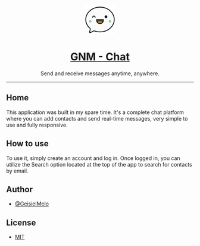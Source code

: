 <div align="center">
  <img alt="Logo" src="https://github.com/GeisielMelo/GNM-Chat/blob/main/public/svg/logo.svg" width="80" />
</div>

<h1 align="center">
  <a href="https://gnm-chat.vercel.app/" target="_blank">GNM - Chat</a> 
</h1>

<p align="center">
  Send and receive messages anytime, anywhere.
</p>

------

## Home

This application was built in my spare time. It's a complete chat platform where you can add contacts and send real-time messages, very simple to use and fully responsive. 

## How to use

To use it, simply create an account and log in. Once logged in, you can utilize the Search option located at the top of the app to search for contacts by email.

## Author

- [@GeisielMelo](https://github.com/GeisielMelo)

## License

- [MIT](https://github.com/GeisielMelo/GNM-Chat?tab=MIT-1-ov-file)